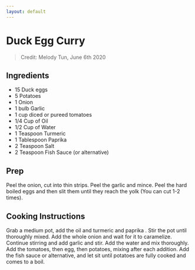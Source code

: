 ```yaml
---
layout: default
---
```

# Duck Egg Curry
> Credit: Melody Tun, June 6th 2020

## Ingredients
* 15 Duck eggs
* 5 Potatoes
* 1 Onion
* 1 bulb Garlic
* 1 cup diced or pureed tomatoes
* 1/4 Cup of Oil
* 1/2 Cup of Water
* 1 Teaspoon Turmeric
* 1 Tablespoon Paprika
* 2 Teaspoon Salt
* 2 Teaspoon Fish Sauce (or alternative)

## Prep
Peel the onion, cut into thin strips. Peel the garlic and mince. Peel the hard boiled eggs and then slit them until they reach the yolk (You can cut 1-2 times).

## Cooking Instructions
Grab a medium pot, add the oil and turmeric and paprika . Stir the pot until thoroughly mixed. Add the whole onion and wait for it to caramelize.  Continue stirring and add garlic and stir. Add the water and mix thoroughly. Add the tomatoes, then egg, then potatoes, mixing after each addition. Add the fish sauce or alternative, and let sit until potatoes are fully cooked and comes to a boil.
